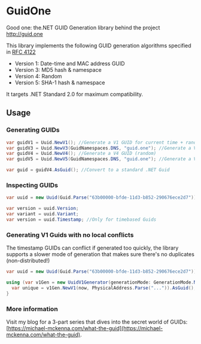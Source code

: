 # GuidOne

Good one: the.NET GUID Generation library behind the project http://guid.one

This library implements the following GUID generation algorithms specified in [RFC 4122](http://www.ietf.org/rfc/rfc4122.txt) 

* Version 1: Date-time and MAC address GUID
* Version 3: MD5 hash & namespace
* Version 4: Random
* Version 5: SHA-1 hash & namespace

It targets .NET Standard 2.0 for maximum compatibility. 

## Usage

### Generating GUIDs

``` C#
var guidV1 = Uuid.NewV1(); //Generate a V1 GUID for current time + random node
var guidV3 = Uuid.NewV3(GuidNamespaces.DNS, "guid.one"); //Generate a V3 GUID for a particular domain
var guidV4 = Uuid.NewV4(); //Generate a V4 GUID (random)
var guidV5 = Uuid.NewV5(GuidNamespaces.DNS, "guid.one"); //Generate a V5 GUID for a particular domain

var guid = guidV4.AsGuid(); //Convert to a standard .NET Guid
```

### Inspecting GUIDs

``` C#
var uuid = new Uuid(Guid.Parse("63b00000-bfde-11d3-b852-290676ece2d7")); // Parse a UUID

var version = uuid.Version;
var variant = uuid.Variant;
var version = uuid.Timestamp; //Only for timebased Guids
```

### Generating V1 Guids with no local conflicts

The timestamp GUIDs can conflict if generated too quickly, the library supports a slower mode of generation that makes sure there's no duplicates (non-distributed!)


``` C#
var uuid = new Uuid(Guid.Parse("63b00000-bfde-11d3-b852-290676ece2d7")); // Parse a UUID

using (var v1Gen = new UuidV1Generator(generationMode: GenerationMode.NoDuplicates)){
  var unique = v1Gen.NewV1(now, PhysicalAddress.Parse("...")).AsGuid();
}
```

### More information

Visit my blog for a 3-part series that dives into the secret world of GUIDs: [https://michael-mckenna.com/what-the-guid](https://michael-mckenna.com/what-the-guid).

